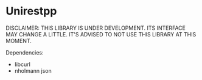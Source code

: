 # Unirestpp

DISCLAIMER: THIS LIBRARY IS UNDER DEVELOPMENT. ITS INTERFACE MAY CHANGE A LITTLE. IT'S ADVISED TO NOT USE THIS LIBRARY AT THIS MOMENT.

Dependencies:
- libcurl
- nholmann json
